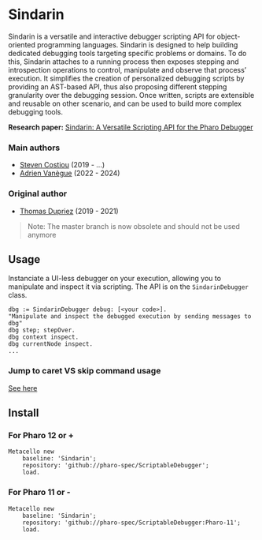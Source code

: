 # Sindarin
Sindarin is a versatile and interactive debugger scripting API for object-oriented programming languages. Sindarin is designed to help building dedicated debugging tools targeting specific problems or domains. 
To do this, Sindarin attaches to a running process then exposes stepping and introspection operations to control, manipulate and observe that process’ execution. 
It simplifies the creation of personalized debugging scripts by providing an AST-based API, thus also proposing different stepping granularity over the debugging session. 
Once written, scripts are extensible and reusable on other scenario, and can be used to build more complex debugging tools.

**Research paper:** [Sindarin: A Versatile Scripting API for the Pharo Debugger](https://hal.archives-ouvertes.fr/hal-02280915)

### Main authors
- [Steven Costiou](https://github.com/StevenCostiou) (2019 - ...)
- [Adrien Vanègue](https://github.com/adri09070) (2022 - 2024)

### Original author
- [Thomas Dupriez](https://github.com/dupriezt) (2019 - 2021)

> Note: The master branch is now obsolete and should not be used anymore 

## Usage

Instanciate a UI-less debugger on your execution, allowing you to manipulate and inspect it via scripting.
The API is on the `SindarinDebugger` class.

```Smalltalk
dbg := SindarinDebugger debug: [<your code>].
"Manipulate and inspect the debugged execution by sending messages to dbg"
dbg step; stepOver.
dbg context inspect.
dbg currentNode inspect.
...
```

### Jump to caret VS skip command usage

[See here](./doc/jump-to-caret.md)

## Install

### For Pharo 12 or +

```Smalltalk
Metacello new
    baseline: 'Sindarin';
    repository: 'github://pharo-spec/ScriptableDebugger';
    load.
```

### For Pharo 11 or -

```Smalltalk
Metacello new
    baseline: 'Sindarin';
    repository: 'github://pharo-spec/ScriptableDebugger:Pharo-11';
    load.
```
